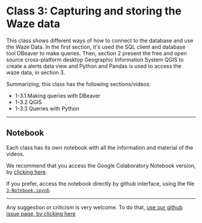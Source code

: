 # Class 3: Capturing and storing the Waze data

This class shows different ways of how to connect to the database and use the Waze Data. In the first section, it's used the SQL client and database tool DBeaver to make queries. Then, section 2 present the free and open source cross-platform desktop Geographic Information System QGIS to create a alerts data view and Python and Pandas is used to access the waze data, in section 3.

Summarizing, this class has the following sections/videos:


- 1-3.1 Making queries with DBeaver
- 1-3.2 QGIS
- 1-3.3 Queries with Python

---

## Notebook

Each class has its own notebook with all the information and material of the videos. 

We recommend that you access the Google Colaboratory Notebook version, by [clicking here](https://colab.research.google.com/github/AliferSales/ccp-learning-center/blob/master/blackboard/module-1/class-3/3-Notebook.ipynb).

If you prefer, access the notebook directly by github interface, using the file [`3-Notebook.ipynb`](3-Notebook.ipynb).

---

Any suggestion or criticism is very welcome. To do that, [use our github issue page, by clicking here](https://github.com/waze-programs/ccp-learning-center/issues)
